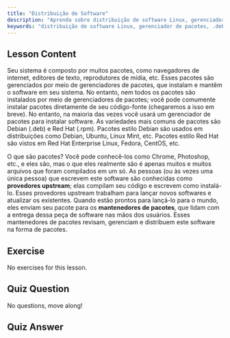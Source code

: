 ```yaml
---
title: "Distribuição de Software"
description: "Aprenda sobre distribuição de software Linux, gerenciadores de pacotes e tipos de pacotes como .deb e .rpm. Entenda como o software é gerenciado em sistemas Linux."
keywords: "distribuição de software Linux, gerenciador de pacotes, .deb, .rpm, pacotes Linux, Linux para iniciantes, tutorial Linux, instalação de software"
---
```


## Lesson Content

Seu sistema é composto por muitos pacotes, como navegadores de internet, editores de texto, reprodutores de mídia, etc. Esses pacotes são gerenciados por meio de gerenciadores de pacotes, que instalam e mantêm o software em seu sistema. No entanto, nem todos os pacotes são instalados por meio de gerenciadores de pacotes; você pode comumente instalar pacotes diretamente de seu código-fonte (chegaremos a isso em breve). No entanto, na maioria das vezes você usará um gerenciador de pacotes para instalar software. As variedades mais comuns de pacotes são Debian (.deb) e Red Hat (.rpm). Pacotes estilo Debian são usados em distribuições como Debian, Ubuntu, Linux Mint, etc. Pacotes estilo Red Hat são vistos em Red Hat Enterprise Linux, Fedora, CentOS, etc.

O que são pacotes? Você pode conhecê-los como Chrome, Photoshop, etc., e eles são, mas o que eles realmente são é apenas muitos e muitos arquivos que foram compilados em um só. As pessoas (ou às vezes uma única pessoa) que escrevem este software são conhecidas como **provedores upstream**; elas compilam seu código e escrevem como instalá-lo. Esses provedores upstream trabalham para lançar novos softwares e atualizar os existentes. Quando estão prontos para lançá-lo para o mundo, eles enviam seu pacote para os **mantenedores de pacotes**, que lidam com a entrega dessa peça de software nas mãos dos usuários. Esses mantenedores de pacotes revisam, gerenciam e distribuem este software na forma de pacotes.

## Exercise

No exercises for this lesson.

## Quiz Question

No questions, move along!

## Quiz Answer
